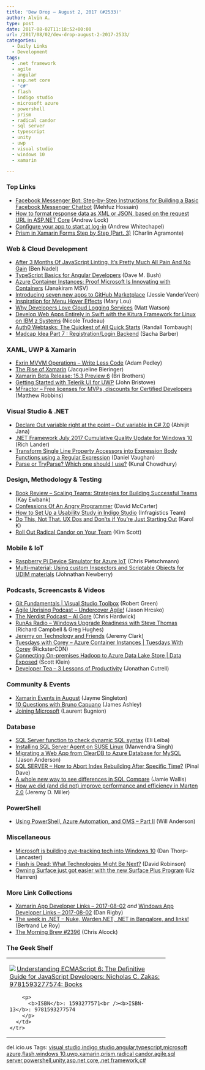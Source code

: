 ```yaml
---
title: 'Dew Drop – August 2, 2017 (#2533)'
author: Alvin A.
type: post
date: 2017-08-02T11:18:52+00:00
url: /2017/08/02/dew-drop-august-2-2017-2533/
categories:
  - Daily Links
  - Development
tags:
  - .net framework
  - agile
  - angular
  - asp.net core
  - 'c#'
  - flash
  - indigo studio
  - microsoft azure
  - powershell
  - prism
  - radical candor
  - sql server
  - typescript
  - unity
  - uwp
  - visual studio
  - windows 10
  - xamarin

---
```

### <a name="top"></a>Top Links

  * <a href="https://blog.recime.io/facebook-messenger-bot-step-by-step-instructions-for-building-a-basic-facebook-messenger-chatbot-26296b6c2409" target="_blank">Facebook Messenger Bot: Step-by-Step Instructions for Building a Basic Facebook Messenger Chatbot</a> (Mehfuz Hossain)
  * <a href="https://andrewlock.net/formatting-response-data-as-xml-or-json-based-on-the-url-in-asp-net-core/" target="_blank">How to format response data as XML or JSON, based on the request URL in ASP.NET Core</a> (Andrew Lock)
  * <a href="http://blogs.windows.com/buildingapps/2017/08/01/configure-app-start-log/?WT.mc_id=DX_MVP4025064" target="_blank">Configure your app to start at log-in</a> (Andrew Whitechapel)
  * <a href="https://xamgirl.com/prism-in-xamarin-forms-step-by-step-part-3/" target="_blank">Prism in Xamarin Forms Step by Step (Part. 3)</a> (Charlin Agramonte)



### <a name="web"></a>Web & Cloud Development

  * <a href="https://www.bennadel.com/blog/3312-after-3-months-of-javascript-linting-it-s-pretty-much-all-pain-and-no-gain.htm" target="_blank">After 3 Months Of JavaScript Linting, It&#8217;s Pretty Much All Pain And No Gain</a> (Ben Nadel)
  * <a href="https://blog.dmbcllc.com/typescript-basics-angular-developers/" target="_blank">TypeScript Basics for Angular Developers</a> (Dave M. Bush)
  * <a href="https://thenewstack.io/azure-container-instances-proof-microsoft-innovating-containers/" target="_blank">Azure Container Instances: Proof Microsoft Is Innovating with Containers</a> (Janakiram MSV)
  * <a href="https://github.com/blog/2411-introducing-seven-new-apps-to-github-marketplace" target="_blank">Introducing seven new apps to GitHub Marketplace</a> (Jessie VanderVeen)
  * <a href="http://feedproxy.google.com/~r/tympanus/~3/zU3CimFYLOU/" target="_blank">Inspiration for Menu Hover Effects</a> (Mary Lou)
  * <a href="https://stackify.com/developers-love-cloud-logging-services/" target="_blank">Why Developers Love Cloud Logging Services</a> (Matt Watson)
  * <a href="https://developer.ibm.com/swift/2017/08/01/develop-web-apps-entirely-in-swift-with-the-kitura-framework-for-linux-on-ibm-z-systems/" target="_blank">Develop Web Apps Entirely in Swift with the Kitura Framework for Linux on IBM z Systems</a> (Nicole Trudeau)
  * <a href="https://auth0.com/blog/auth0-webtasks-the-quickest-of-all-quick-starts/" target="_blank">Auth0 Webtasks: The Quickest of All Quick Starts</a> (Randall Tombaugh)
  * <a href="https://sachabarbs.wordpress.com/2017/08/01/madcap-idea-part-7-registrationlogin-backend/" target="_blank">Madcap Idea Part 7 : Registration/Login Backend</a> (Sacha Barber)



### <a name="silverlight"></a>XAML, UWP & Xamarin

  * <a href="https://xamarinhelp.com/exrin-mvvm-operations-write-less-code/" target="_blank">Exrin MVVM Operations – Write Less Code</a> (Adam Pedley)
  * <a href="https://www.syncfusion.com/blogs/post/the-rise-of-xamarin.aspx" target="_blank">The Rise of Xamarin</a> (Jacqueline Bieringer)
  * <a href="https://releases.xamarin.com/beta-release-15-3-preview-6/" target="_blank">Xamarin Beta Release: 15.3 Preview 6</a> (Bri Brothers)
  * <a href="http://developer.telerik.com/content-types/tutorials/getting-started-with-telerik-ui-for-uwp/" target="_blank">Getting Started with Telerik UI for UWP</a> (John Bristowe)
  * <a href="https://www.mfractor.com/blogs/news/free-licenses-for-mvps-discounts-for-certified-developers" target="_blank">MFractor &#8211; Free licenses for MVPs, discounts for Certified Developers</a> (Matthew Robbins)



### <a name="dotnet"></a>Visual Studio & .NET

  * <a href="http://dailydotnettips.com/2017/08/01/declare-out-variable-right-at-the-point-out-variable-in-c-7-0/" target="_blank">Declare Out variable right at the point – Out variable in C# 7.0</a> (Abhijit Jana)
  * <a href="https://blogs.msdn.microsoft.com/dotnet/2017/08/01/net-framework-july-2017-cumulative-quality-update-for-windows-10/" target="_blank">.NET Framework July 2017 Cumulative Quality Update for Windows 10</a> (Rich Lander)
  * <a href="http://danielvaughan.org/post/Transform-Single-Line-Property-Accessors-into-Expression-Body-Functions-using-a-Regular-Expression.aspx" target="_blank">Transform Single Line Property Accessors into Expression Body Functions using a Regular Expression</a> (Daniel Vaughan)
  * <a href="http://feedproxy.google.com/~r/kunal2383/~3/sXNrgVK5XP4/parse-or-tryparse.html" target="_blank">Parse or TryParse? Which one should I use?</a> (Kunal Chowdhury)



### <a name="design"></a>Design, Methodology & Testing

  * <a href="http://www.i-programmer.info/bookreviews/64-career-development/10998-scaling-teams-strategies-for-building-successful-teams.html" target="_blank">Book Review &#8211; Scaling Teams: Strategies for Building Successful Teams</a> (Kay Ewbank)
  * <a href="http://www.c-sharpcorner.com/article/confessions-of-an-angry-programmer/?platform=hootsuite" target="_blank">Confessions Of An Angry Programmer</a> (David McCarter)
  * <a href="https://www.infragistics.com/community/blogs/infragistics/archive/2017/08/02/how-to-set-up-a-usability-study-in-indigo-studio.aspx" target="_blank">How to Set Up a Usability Study in Indigo Studio</a> (Infragistics Team)
  * <a href="http://blogs.adobe.com/creativecloud/do-this-not-that-ux-dos-and-donts-if-youre-just-starting-out" target="_blank">Do This, Not That. UX Dos and Don’ts if You’re Just Starting Out</a> (Karol K)
  * <a href="https://www.radicalcandor.com/blog/roll-radical-candor-team/" target="_blank">Roll Out Radical Candor on Your Team</a> (Kim Scott)



### <a name="mobile"></a>Mobile & IoT

  * <a href="https://buildazure.com/2017/08/02/raspberry-pi-device-simulator-for-azure-iot/" target="_blank">Raspberry Pi Device Simulator for Azure IoT</a> (Chris Pietschmann)
  * <a href="https://blogs.unity3d.com/2017/08/01/multi-material-using-custom-inspectors-and-scriptable-objects-for-udim-materials/" target="_blank">Multi-material: Using custom Inspectors and Scriptable Objects for UDIM materials</a> (Johnathan Newberry)



### <a name="podcasts"></a>Podcasts, Screencasts & Videos

  * <a href="https://channel9.msdn.com/Shows/Visual-Studio-Toolbox/Git-Fundamentals?WT.mc_id=DX_MVP4025064" target="_blank">Git Fundamentals | Visual Studio Toolbox</a> (Robert Green)
  * <a href="http://coalition.agileuprising.com/t/podcast-released-undercover-agile/1067" target="_blank">Agile Uprising Podcast &#8211; Undercover Agile!</a> (Jason Hrcsko)
  * <a href="http://nerdist.nerdistind.libsynpro.com/al-gore" target="_blank">The Nerdist Podcast &#8211; Al Gore</a> (Chris Hardwick)
  * <a href="http://feedproxy.google.com/~r/RunaAsRadioWma/~3/U5sGhAlAIGg/default.aspx" target="_blank">RunAs Radio &#8211; Windows Upgrade Readiness with Steve Thomas</a> (Richard Campbell & Greg Hughes)
  * <a href="http://jeremybytes.blogspot.com/2017/08/jeremy-on-technology-and-friends.html" target="_blank">Jeremy on Technology and Friends</a> (Jeremy Clark)
  * <a href="https://channel9.msdn.com/Shows/Tuesdays-With-Corey/Tuesdays-with-Corey-Azure-Container-Instances?WT.mc_id=DX_MVP4025064" target="_blank">Tuesdays with Corey &#8211; Azure Container Instances | Tuesdays With Corey</a> (RicksterCDN)
  * <a href="https://channel9.msdn.com/Shows/Data-Exposed/Connecting-On-premises-Hadoop-to-Azure-Data-Lake-Store?WT.mc_id=DX_MVP4025064" target="_blank">Connecting On-premises Hadoop to Azure Data Lake Store | Data Exposed</a> (Scott Klein)
  * <a href="http://developertea.simplecast.fm/episodes/79363-3-lessons-of-productivity" target="_blank">Developer Tea &#8211; 3 Lessons of Productivity</a> (Jonathan Cutrell)



### <a name="events"></a>Community & Events

  * <a href="https://blog.xamarin.com/xamarin-events-august/" target="_blank">Xamarin Events in August</a> (Jayme Singleton)
  * <a href="http://www.imaginativeuniversal.com/blog/2017/08/01/10-questions-with-bruno-capuano/" target="_blank">10 Questions with Bruno Capuano</a> (James Ashley)
  * <a href="http://feedproxy.google.com/~r/galasoft/~3/bum7RUMHhw0/" target="_blank">Joining Microsoft</a> (Laurent Bugnion)



### <a name="sql"></a>Database

  * <a href="http://feedproxy.google.com/~r/MSSQLTips-LatestSqlServerTips/~3/VyJj2Dmt6mk/tip.asp" target="_blank">SQL Server function to check dynamic SQL syntax</a> (Eli Leiba)
  * <a href="http://feedproxy.google.com/~r/MSSQLTips-LatestSqlServerTips/~3/OuQbTtW7JQQ/tip.asp" target="_blank">Installing SQL Server Agent on SUSE Linux</a> (Manvendra Singh)
  * <a href="https://azure.microsoft.com/blog/cleardb-migration-to-azure-database-for-mysql/" target="_blank">Migrating a Web App from ClearDB to Azure Database for MySQL</a> (Jason Anderson)
  * <a href="https://blog.sqlauthority.com/2017/08/02/sql-server-abort-index-rebuilding-specific-time/" target="_blank">SQL SERVER – How to Abort Index Rebuilding After Specific Time?</a> (Pinal Dave)
  * <a href="http://www.red-gate.com/blog/332672" target="_blank">A whole new way to see differences in SQL Compare</a> (Jamie Wallis)
  * <a href="https://jeremydmiller.com/2017/08/01/how-we-did-and-did-not-improve-performance-and-efficiency-in-marten-2-0/" target="_blank">How we did (and did not) improve performance and efficiency in Marten 2.0</a> (Jeremy D. Miller)



### <a name="ps"></a>PowerShell

  * <a href="https://powershell.org/2017/08/01/using-powershell-azure-automation-and-oms-part-ii/" target="_blank">Using PowerShell, Azure Automation, and OMS &#8211; Part II</a> (Will Anderson)



### <a name="misc"></a>Miscellaneous

  * <a href="http://feedproxy.google.com/~r/wmexperts/~3/2CNSgEvV9oY/microsoft-building-eye-tracking-technology-windows-10" target="_blank">Microsoft is building eye-tracking tech into Windows 10</a> (Dan Thorp-Lancaster)
  * <a href="https://stackoverflow.blog/2017/08/01/flash-dead-technologies-might-next/" target="_blank">Flash is Dead: What Technologies Might Be Next?</a> (David Robinson)
  * <a href="http://blogs.windows.com/devices/2017/08/01/owning-surface-just-got-easier-with-the-new-surface-plus-program/?WT.mc_id=DX_MVP4025064" target="_blank">Owning Surface just got easier with the new Surface Plus Program</a> (Liz Hamren)



### <a name="links"></a>More Link Collections

  * <a href="https://www.allaboutxamarin.com/2017/08/xamarin-app-developer-links-2017-08-02/" target="_blank">Xamarin App Developer Links &#8211; 2017-08-02</a> _and_ <a href="https://www.windowsappdev.com/2017/08/windows-app-developer-links-2017-08-02/" target="_blank">Windows App Developer Links &#8211; 2017-08-02</a> (Dan Rigby)
  * <a href="https://blogs.msdn.microsoft.com/dotnet/2017/08/01/the-week-in-net-nuke-warden-net-net-in-bangalore-and-links/" target="_blank">The week in .NET – Nuke, Warden.NET, .NET in Bangalore, and links!</a> (Bertrand Le Roy)
  * <a href="http://feedproxy.google.com/~r/ReflectivePerspective/~3/nFDfyDjKVgo/" target="_blank">The Morning Brew #2396</a> (Chris Alcock)



### <a name="shelf"></a>The Geek Shelf

<div class="wlWriterEditableSmartContent" id="scid:7dc1bd33-94bd-46fd-a20b-0131235bcd47:b4080ed5-9ff8-46e7-b1aa-0013d5cd7e50" style="margin: 0px; padding: 0px; float: none; display: inline;">
  <table cellspacing="0" cellpadding="2" width="400" border="0" unselectable="on">
    <tr>
      <td valign="top" width="400">
        <p>
          <a title="Understanding ECMAScript 6: The Definitive Guide for JavaScript Developers: Nicholas C. Zakas: 9781593277574: Books" href="http://www.amazon.com/exec/obidos/ASIN/1593277571/amavin-20"><img data-recalc-dims="1" decoding="async" src="https://i0.wp.com/images-na.ssl-images-amazon.com/images/I/51CTCtyHlsL._AC_US218_.jpg?w=660&#038;ssl=1" border="0" align="left" style="float:left" />Understanding ECMAScript 6: The Definitive Guide for JavaScript Developers: Nicholas C. Zakas: 9781593277574: Books</a>
        </p>
        
        <p>
          <b>ISBN</b>: 1593277571<br /><b>ISBN-13</b>: 9781593277574
        </p>
      </td>
    </tr>
  </table>
</div>



<div class="wlWriterEditableSmartContent" id="scid:77ECF5F8-D252-44F5-B4EB-D463C5396A79:fd992d0b-c119-4a27-a374-2bb49af79f30" style="margin: 0px; padding: 0px; float: none; display: inline;">
  del.icio.us Tags: <a href="http://del.icio.us/popular/visual+studio" rel="tag">visual studio</a>,<a href="http://del.icio.us/popular/indigo+studio" rel="tag">indigo studio</a>,<a href="http://del.icio.us/popular/angular" rel="tag">angular</a>,<a href="http://del.icio.us/popular/typescript" rel="tag">typescript</a>,<a href="http://del.icio.us/popular/microsoft+azure" rel="tag">microsoft azure</a>,<a href="http://del.icio.us/popular/flash" rel="tag">flash</a>,<a href="http://del.icio.us/popular/windows+10" rel="tag">windows 10</a>,<a href="http://del.icio.us/popular/uwp" rel="tag">uwp</a>,<a href="http://del.icio.us/popular/xamarin" rel="tag">xamarin</a>,<a href="http://del.icio.us/popular/prism" rel="tag">prism</a>,<a href="http://del.icio.us/popular/radical+candor" rel="tag">radical candor</a>,<a href="http://del.icio.us/popular/agile" rel="tag">agile</a>,<a href="http://del.icio.us/popular/sql+server" rel="tag">sql server</a>,<a href="http://del.icio.us/popular/powershell" rel="tag">powershell</a>,<a href="http://del.icio.us/popular/unity" rel="tag">unity</a>,<a href="http://del.icio.us/popular/asp.net+core" rel="tag">asp.net core</a>,<a href="http://del.icio.us/popular/.net+framework" rel="tag">.net framework</a>,<a href="http://del.icio.us/popular/c%23" rel="tag">c#</a>
</div>